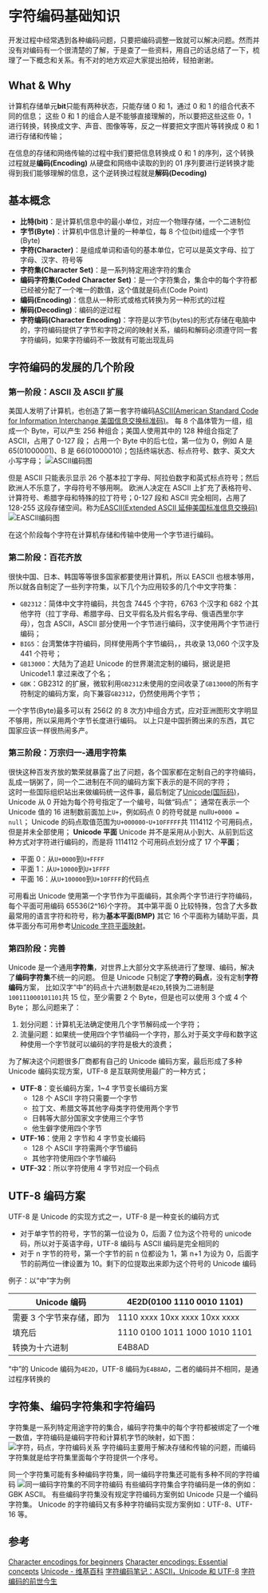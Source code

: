 # 字符编码基础知识

开发过程中经常遇到各种编码问题，只要把编码调整一致就可以解决问题。然而并没有对编码有一个很清楚的了解，于是查了一些资料，用自己的话总结了一下，梳理了一下概念和关系。有不对的地方欢迎大家提出拍砖，轻拍谢谢。

## What & Why

计算机存储单元**bit**只能有两种状态，只能存储 0 和 1，通过 0 和 1 的组合代表不同的信息；
这些 0 和 1 的组合人是不能够直接理解的，所以要把这些这些 0，1 进行转换，转换成文字、声音、图像等等，反之一样要把文字图片等转换成 0 和 1 进行存储和传输；

在信息的存储和网络传输的过程中我们要把信息转换成 0 和 1 的序列，这个转换过程就是**编码(Encoding)**
从硬盘和网络中读取的到的 01 序列要进行逆转换才能得到我们能够理解的信息，这个逆转换过程就是**解码(Decoding)**

## 基本概念

- **比特(bit)**：是计算机信息中的最小单位，对应一个物理存储，一个二进制位
- **字节(Byte)**：计算机中信息计量的一种单位，每 8 个位(bit)组成一个字节(Byte)
- **字符(Character)**：是组成单词和语句的基本单位，它可以是英文字母、拉丁字母、汉字、符号等
- **字符集(Character Set)**：是一系列特定用途字符的集合
- **编码字符集(Coded Character Set)**：是一个字符集合，集合中的每个字符都已经被分配了一个唯一的数值，这个值就是码点(Code Point)
- **编码(Encoding)**：信息从一种形式或格式转换为另一种形式的过程
- **解码(Decoding)**：编码的逆过程
- **字符编码(Character Encoding)**：字符是以字节(bytes)的形式存储在电脑中的，字符编码提供了字节和字符之间的映射关系，编码和解码必须遵守同一套字符编码，如果字符编码不一致就有可能出现乱码

## 字符编码的发展的几个阶段

### 第一阶段：ASCII 及 ASCII 扩展

美国人发明了计算机，也创造了第一套字符编码[ASCII(American Standard Code for Information Interchange 美国信息交换标准码)](https://zh.wikipedia.org/wiki/ASCII)。
每 8 个晶体管为一组，组成一个 Byte，可以产生 256 种组合；美国人使用其中的 128 种组合指定了 ASCII，占用了 0-127 段；
占用一个 Byte 中的后七位，第一位为 0，例如 A 是 65(01000001)、B 是 66(01000010)；包括终端状态、标点符号、数字、英文大小写字母；
![ASCII编码图](http://www.asciima.com/img/ascii_Table2.png)

但是 ASCII 只能表示显示 26 个基本拉丁字母、阿拉伯数字和英式标点符号；然后欧洲人不乐意了，字母符号不够用啊。
欧洲人决定在 ASCII 上扩充了表格符号、计算符号、希腊字母和特殊的拉丁符号；0-127 段和 ASCII 完全相同，占用了 128-255 这段存储空间。称为[EASCII(Extended ASCII 延伸美国标准信息交换码)](https://zh.wikipedia.org/wiki/EASCII)
![EASCII编码图](http://images2015.cnblogs.com/blog/809218/201510/809218-20151002130810902-1753100839.jpg)

在这个阶段每个字符在计算机存储和传输中使用一个字节进行编码。

### 第二阶段：百花齐放

很快中国、日本、韩国等等很多国家都要使用计算机，所以 EASCII 也根本够用，所以就各自制定了一些列字符集，以下几个为应用较多的几个中文字符集：

- `GB2312`：简体中文字符编码，共包含 7445 个字符，6763 个汉字和 682 个其他字符（拉丁字母、希腊字母、日文平假名及片假名字母、俄语西里尔字母），包含 ASCII，ASCII 部分使用一个字节进行编码，汉字使用两个字节进行编码；
- `BIG5`：台湾繁体字符编码，同样使用两个字节编码，，共收录 13,060 个汉字及 441 个符号；
- `GB13000`：大陆为了追赶 Unicode 的世界潮流定制的编码，据说是把 Unicode1.1 拿过来改了个名；
- `GBK`：GB2312 的扩展，微软利用`GB2312`未使用的空间收录了`GB13000`的所有字符制定的编码方案，向下兼容`GB2312`，仍然使用两个字节；

一个字节(Byte)最多可以有 256(2 的 8 次方)中组合方式，应对亚洲图形文字明显不够用，所以采用两个字节长度进行编码。
以上只是中国折腾出来的东西，其它国家应该一样很热闹多产。

### 第三阶段：万宗归一-通用字符集

很快这种百发齐放的繁荣就暴露了出了问题，各个国家都在定制自己的字符编码，乱成一锅粥了，同一个二进制在不同的编码方案下表示的是不同的字符；  
这时一些国际组织站出来做编码统一这件事，最后制定了[Unicode(国际码)](https://zh.wikipedia.org/wiki/Unicode)，
Unicode 从 0 开始为每个符号指定了一个编号，叫做“码点”；
通常在表示一个 Unicode 值的 16 进制数前面加上`U+`，例如码点 0 的符号就是 null`U+0000 = null`；
Unicode 的码点取值范围为`U+000000`-`U+10FFFFF`共 1114112 个可用码点，但是并未全部使用；
**Unicode 平面** Unicode 并不是采用从小到大、从前到后这种方式对字符进行编码的，而是将 1114112 个可用码点划分成了 17 个**平面**；

- 平面 0：从`U+0000`到`U+FFFF`
- 平面 1：从`U+10000`到`U+1FFFF`
- 平面 16：从`U+100000`到`U+10FFFF`的代码点

可用看出 Unicode 使用第一个字节作为平面编码，其余两个字节进行字符编码，每个平面可用编码 65536(2^16)个字符。
其中第平面 0 比较特殊，包含了大多数最常用的语言字符和符号，称为**基本平面(BMP)**
其它 16 个平面称为辅助平面，具体平面分布可用参考[Unicode 字符平面映射](https://zh.wikipedia.org/wiki/Unicode%E5%AD%97%E7%AC%A6%E5%B9%B3%E9%9D%A2%E6%98%A0%E5%B0%84)。

### 第四阶段：完善

Unicode 是一个通用**字符集**，对世界上大部分文字系统进行了整理、编码，解决了**编码字符集**不统一的问题。
但是 Unicode 只制定了**字符**的**码点**，没有定制**字符编码**方案，
比如汉字“中”的码点十六进制数是`4E2D`,转换为二进制是`100111000101101`共 15 位，至少需要 2 个 Byte，但是也可以使用 3 个或 4 个 Byte；
那么问题来了：

1. 划分问题：计算机无法确定使用几个字节解码成一个字符；
2. 流量问题：如果统一使用四个字节编码一个字符，那么对于英文字母和数字这种使用一个字节就可以编码的字符是极大的浪费；

为了解决这个问题很多厂商都有自己的 Unicode 编码方案，最后形成了多种 Unicode 编码实现方案，UTF-8 是互联网使用最广的一种方式；

- **UTF-8**：变长编码方案，1~4 字节变长编码方案
  - 128 个 ASCII 字符只需要一个字节
  - 拉丁文、希腊文等其他字母类字符使用两个字节
  - 日韩等大部分国家文字使用三个字节
  - 他生僻字使用四个字节
- **UTF-16**：使用 2 字节和 4 字节变长编码
  - 128 个 ASCII 字符需两个字节编码
  - 其他字符使用四个字节编码
- **UTF-32**：所以字符使用 4 字节对应一个码点

## UTF-8 编码方案

UTF-8 是 Unicode 的实现方式之一，UTF-8 是一种变长的编码方式

- 对于单字节的符号，字节的第一位设为 0，后面 7 位为这个符号的 unicode 码，所以对于英语字母，UTF-8 编码与 ASCII 编码是完全相同的
- 对于 n 字节的符号，第一个字节的前 n 位都设为 1，第 n+1 为设为 0，后面字节的前两位一律设置为 10。剩下的位提取出来即为这个符号的 Unicode 编码

例子：以“中”字为例

| Unicode 编码              | 4E2D(0100 1110 0010 1101)     |
| ------------------------- | ----------------------------- |
| 需要 3 个字节来存储，即为 | 1110 xxxx 10xx xxxx 10xx xxxx |
| 填充后                    | 1110 0100 1011 1000 1010 1101 |
| 转换为十六进制            | E4B8AD                        |

“中”的 Unicode 编码为`4E2D`，UTF-8 编码为`E4B8AD`，二者的编码并不相同，是通过程序转换的

## 字符集、编码字符集和字符编码

字符集是一系列特定用途字符的集合，编码字符集中的每个字符都被绑定了一个唯一数值，字符编码是编码字符和计算机字节的映射，如下图：
![字符，码点，字符编码关系](https://www.w3.org/International/articles/definitions-characters/index-data/encodings-utf8.png)
字符编码主要用于解决存储和传输的问题，而编码字符集就是给字符集里面每个字符提供一个序号。

同一个字符集可能有多种编码字符集，同一编码字符集还可能有多种不同的字符编码
![同一编码字符集的不同字符编码](https://www.w3.org/International/articles/definitions-characters/index-data/encodings.png)
有些编码字符集合字符编码是一体的例如：GBK ASCII。
有些编码字符集没有规定字符编码方案例如 Unicode 只是一个编码字符集。
Unicode 的字符编码又有多种字符编码实现方案例如：UTF-8、UTF-16 等。

## 参考

[Character encodings for beginners](https://www.w3.org/International/questions/qa-what-is-encoding)
[Character encodings: Essential concepts](https://www.w3.org/International/articles/definitions-characters)
[Unicode - 维基百科](https://zh.wikipedia.org/wiki/Unicode)
[字符编码笔记：ASCII，Unicode 和 UTF-8](http://www.ruanyifeng.com/blog/2007/10/ascii_unicode_and_utf-8.html)
[字符编码的前世今生](http://tgideas.qq.com/webplat/info/news_version3/804/7104/7106/m5723/201307/218730.shtml)
